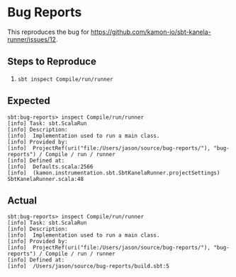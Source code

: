 # Bug Reports

This reproduces the bug for https://github.com/kamon-io/sbt-kanela-runner/issues/12.

## Steps to Reproduce

1. `sbt inspect Compile/run/runner`

## Expected

```text
sbt:bug-reports> inspect Compile/run/runner
[info] Task: sbt.ScalaRun
[info] Description:
[info] 	Implementation used to run a main class.
[info] Provided by:
[info] 	ProjectRef(uri("file:/Users/jason/source/bug-reports/"), "bug-reports") / Compile / run / runner
[info] Defined at:
[info] 	Defaults.scala:2566
[info] 	(kamon.instrumentation.sbt.SbtKanelaRunner.projectSettings) SbtKanelaRunner.scala:48
```

## Actual

```text
sbt:bug-reports> inspect Compile/run/runner
[info] Task: sbt.ScalaRun
[info] Description:
[info] 	Implementation used to run a main class.
[info] Provided by:
[info] 	ProjectRef(uri("file:/Users/jason/source/bug-reports/"), "bug-reports") / Compile / run / runner
[info] Defined at:
[info] 	/Users/jason/source/bug-reports/build.sbt:5
```
